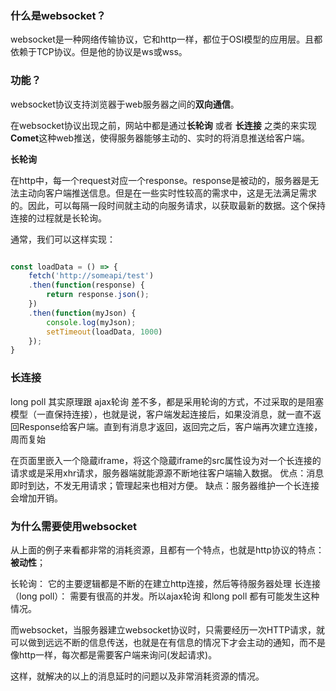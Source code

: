 ### 什么是websocket？

websocket是一种网络传输协议，它和http一样，都位于OSI模型的应用层。且都依赖于TCP协议。但是他的协议是ws或wss。

### 功能？

websocket协议支持浏览器于web服务器之间的**双向通信**。

在websocket协议出现之前，网站中都是通过**长轮询** 或者 **长连接** 之类的来实现 **Comet**这种web推送，使得服务器能够主动的、实时的将消息推送给客户端。

**长轮询**

在http中，每一个request对应一个response。response是被动的，服务器是无法主动向客户端推送信息。但是在一些实时性较高的需求中，这是无法满足需求的。因此，可以每隔一段时间就主动的向服务请求，以获取最新的数据。这个保持连接的过程就是长轮询。

通常，我们可以这样实现：
```js

const loadData = () => {
    fetch('http://someapi/test')
    .then(function(response) {
        return response.json();
    })
    .then(function(myJson) {
        console.log(myJson);
        setTimeout(loadData, 1000)
    });
}
```

### 长连接

long poll 其实原理跟 ajax轮询 差不多，都是采用轮询的方式，不过采取的是阻塞模型（一直保持连接），也就是说，客户端发起连接后，如果没消息，就一直不返回Response给客户端。直到有消息才返回，返回完之后，客户端再次建立连接，周而复始

在页面里嵌入一个隐蔵iframe，将这个隐蔵iframe的src属性设为对一个长连接的请求或是采用xhr请求，服务器端就能源源不断地往客户端输入数据。
优点：消息即时到达，不发无用请求；管理起来也相对方便。
缺点：服务器维护一个长连接会增加开销。

### 为什么需要使用websocket

从上面的例子来看都非常的消耗资源，且都有一个特点，也就是http协议的特点：**被动性**；

长轮询： 它的主要逻辑都是不断的在建立http连接，然后等待服务器处理
长连接（long poll）： 需要有很高的并发。所以ajax轮询 和long poll 都有可能发生这种情况。

而websocket，当服务器建立websocket协议时，只需要经历一次HTTP请求，就可以做到远远不断的信息传送，也就是在有信息的情况下才会主动的通知，而不是像http一样，每次都是需要客户端来询问(发起请求)。

这样，就解决的以上的消息延时的问题以及非常消耗资源的情况。